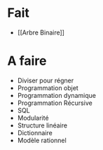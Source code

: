 # Fait
- [[Arbre Binaire]]
# A faire
- Diviser pour régner
- Programmation objet
- Programmation dynamique
- Programmation Récursive
- SQL
- Modularité
- Structure linéaire
- Dictionnaire
- Modèle rationnel